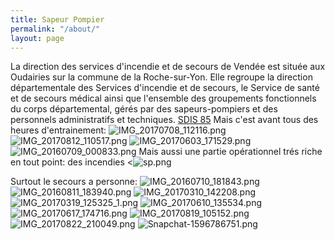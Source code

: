 ```yaml
---
title: Sapeur Pompier
permalink: "/about/"
layout: page
---
```


La direction des services d'incendie et de secours de Vendée est située aux Oudairies sur la commune de la Roche-sur-Yon. Elle regroupe la direction départementale des Services d'incendie et de secours, le Service de santé et de secours médical ainsi que l'ensemble des groupements fonctionnels du corps départemental, gérés par des sapeurs-pompiers et des personnels administratifs et techniques.
[SDIS 85](http://www.sdis85.com/notre-organisation/organisation-fonctionnelle/)
Mais c'est avant tous des heures d'entrainement:
![IMG_20170708_112116.png](/uploads/IMG_20170708_112116.png) ![IMG_20170812_110517.png](/uploads/IMG_20170812_110517.png)
![IMG_20170603_171529.png](/uploads/IMG_20170603_171529.png) ![IMG_20160709_000833.png](/uploads/IMG_20160709_000833.png)
Mais aussi une partie opérationnel trés riche en tout point:
des incendies
<![sp.png](/uploads/sp.png)

Surtout le secours a personne:
![IMG_20160710_181843.png](/uploads/IMG_20160710_181843.png) ![IMG_20160811_183940.png](/uploads/IMG_20160811_183940.png)
![IMG_20170310_142208.png](/uploads/IMG_20170310_142208.png) ![IMG_20170319_125325_1.png](/uploads/IMG_20170319_125325_1.png)
![IMG_20170610_135534.png](/uploads/IMG_20170610_135534.png) ![IMG_20170617_174716.png](/uploads/IMG_20170617_174716.png)
![IMG_20170819_105152.png](/uploads/IMG_20170819_105152.png) ![IMG_20170822_210049.png](/uploads/IMG_20170822_210049.png)
                             ![Snapchat-1596786751.png](/uploads/Snapchat-1596786751.png)
